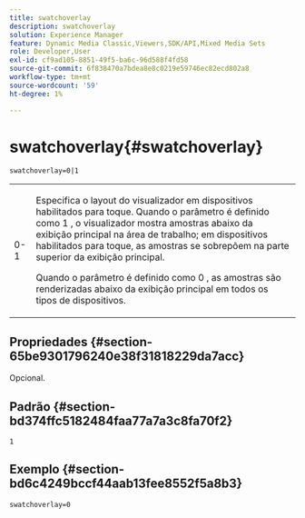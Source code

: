 ```yaml
---
title: swatchoverlay
description: swatchoverlay
solution: Experience Manager
feature: Dynamic Media Classic,Viewers,SDK/API,Mixed Media Sets
role: Developer,User
exl-id: cf9ad105-8851-49f5-ba6c-96d588f4fd58
source-git-commit: 6f838470a7bdea8e8c0219e59746ec82ecd802a8
workflow-type: tm+mt
source-wordcount: '59'
ht-degree: 1%

---
```


# swatchoverlay{#swatchoverlay}

`swatchoverlay=0|1`

<table id="table_9B98C97485DD4DEB8A6ECBCE8DF6B886"> 
 <tbody> 
  <tr> 
   <td colname="col1"> <p> <span class="codeph"> 0-1 </span> </p> </td> 
   <td colname="col2"> <p>Especifica o layout do visualizador em dispositivos habilitados para toque. Quando o parâmetro é definido como <span class="codeph"> 1 </span>, o visualizador mostra amostras abaixo da exibição principal na área de trabalho; em dispositivos habilitados para toque, as amostras se sobrepõem na parte superior da exibição principal. </p> <p>Quando o parâmetro é definido como <span class="codeph"> 0 </span>, as amostras são renderizadas abaixo da exibição principal em todos os tipos de dispositivos. </p> </td> 
  </tr> 
 </tbody> 
</table>

## Propriedades {#section-65be9301796240e38f31818229da7acc}

Opcional.

## Padrão {#section-bd374ffc5182484faa77a7a3c8fa70f2}

`1`

## Exemplo {#section-bd6c4249bccf44aab13fee8552f5a8b3}

`swatchoverlay=0`

